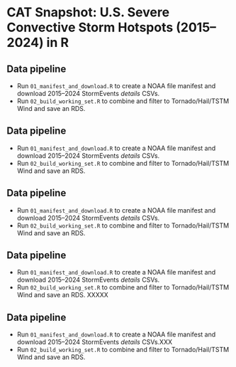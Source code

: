 # CAT Snapshot: U.S. Severe Convective Storm Hotspots (2015–2024) in R

## Data pipeline
- Run `01_manifest_and_download.R` to create a NOAA file manifest and download 2015–2024 StormEvents *details* CSVs.
- Run `02_build_working_set.R` to combine and filter to Tornado/Hail/TSTM Wind and save an RDS.


## Data pipeline
- Run `01_manifest_and_download.R` to create a NOAA file manifest and download 2015–2024 StormEvents *details* CSVs.
- Run `02_build_working_set.R` to combine and filter to Tornado/Hail/TSTM Wind and save an RDS.


## Data pipeline
- Run `01_manifest_and_download.R` to create a NOAA file manifest and download 2015–2024 StormEvents *details* CSVs.
- Run `02_build_working_set.R` to combine and filter to Tornado/Hail/TSTM Wind and save an RDS.


## Data pipeline
- Run `01_manifest_and_download.R` to create a NOAA file manifest and download 2015–2024 StormEvents *details* CSVs.
- Run `02_build_working_set.R` to combine and filter to Tornado/Hail/TSTM Wind and save an RDS.
XXXXX

## Data pipeline
- Run `01_manifest_and_download.R` to create a NOAA file manifest and download 2015–2024 StormEvents *details* CSVs.XXX
- Run `02_build_working_set.R` to combine and filter to Tornado/Hail/TSTM Wind and save an RDS.

